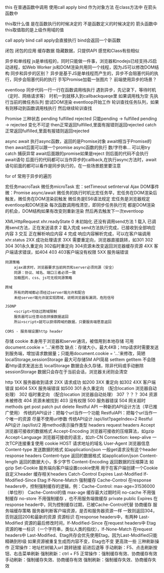 this
在普通函数中调用
使用call apply bind
作为对象方法
在class方法中
在箭头函数中

this取什么值 是在函数执行的时候决定的 不是函数定义的时候决定的
箭头函数中this取值取的是上级作用域的值

call  apply  bind
call apply会直接执行 bind会返回一个新函数

闭包
闭包的应用
缓存数据  隐藏数据，只提供API 感觉和Class有些相似

异步和单线程
    js是单线程的，同时只能做一件事，浏览器和nodejs已经支持JS启动进程，如Web Worker
    js和DOM渲染共用同一个线程，因为JS可以修改DOM结构
同步和异步的区别？
    异步是基于JS是单线程而产生的，异步不会阻塞代码的执行，同步会阻塞代码的执行
手写Promise加载一张图片？
前端使用异步的场景？

eventloop
    同步代码一行一行在函数调用栈执行
    遇到异步，先记录下，等待时机（定时、网络请求等）
    时机一到就移入到callbackqueqe里
    如果调用栈为空
    先执行当前的微任务队列
    尝试DOM渲染
    eventloop开始工作
    轮训查找任务队列，如果有则移动到函数调用栈执行
    然后继续轮训查找

Promise
    三种状态 pending fulfilled rejected
    只能pending -> fulfilled  pending -> rejected 变化不可逆
    then正常返回fulfilled,里面有报错则返回rejected
    catch正常返回fulfilled,里面有报错则返回rejected

async await
    执行async函数，返回的是Promise对象
    await相当于Promise的then await后面可以跟一个promise async函数的执行 数/字符串...
    可以用try catch 捕获异常 await后面跟的promise如果是reject 则后面的代码不会执行
    await语句 后面行的代码都可以当作异步的callback,在执行async方法时，await语句前面的都可以看作是同步执行的，在一些场景题里要注意

for of 常用于异步的遍历

宏任务macroTask 微任务microTask
    宏：setTimeout setInterval Ajax DOM事件
    微：Promise async/await
    微任务的执行时机比宏任务早，宏任务在DOM渲染后触发，微任务在DOM渲染前触发
        微任务是ES6语法规定
        宏任务是浏览器规定
eventloop和DOM渲染
    每次函数调用栈清空，即同步任务执行完
    都是DOM渲染的机会，DOM结构如果有改变则重新渲染
    然后再去触发下一次eventloop

XMLHttpRequest
    xhr.readyState
        0 未初始化 还没有调用send方法
        1 载入 已调用send方法，正在发送请求
        2 载入完成 send方法执行完成，已接收到全部响应内容
        3 交互 正在解析响应内容
        4 完成 响应内容解析完成，可以在客户端调用
    xhr.status
        2XX 成功处理请求
        3XX 需要重定向，浏览器直接跳转，如301 302 304
            301永久重定向 302临时重定向 304资源未改变返回浏览器缓存资源
        4XX 客户端请求错误，如404 403
            403客户端没有权限
        5XX 服务端错误

    同源策略
        ajax请求时，浏览器要求当前网页和server必须同源（安全）
        同源：协议、域名、端口三者必须一致
        加载图片、css、js可无视同源策略

    跨域
        所有的跨域都必须经过server端允许和配合
        未经server端允许就实现跨域，说明浏览器有漏洞，危险信号

    JSONP
        <script>可绕过跨域限制
        服务器可以任意动态拼接数据返回
        所以<script>就可以获得跨域的数据，只要服务端愿意返回

    CORS - 服务端设置http header

存储
    cookie
        本身用于浏览器和server通讯，被借用到本地存储
        可用document.cookie = '...'来修改
        缺点：存储大小，最大4KB；http请求时需要发送到服务端，增加请求数据量；只能用document.cookie = '...'来修改，简陋
    localStorage,sessionStorage 最大可存储5M
        API简易 setItem getItem
        不会随着http请求发送出去
    localStorage 数据会永久存储，除非代码或手动删除
    sessionStorage 数据只会存在于当前会话，浏览器关闭则会清空

http
    1XX 服务器收到请求
    2XX 请求成功 如200
    3XX 重定向 如302
    4XX 客户端错误 如404
    5XX 服务端错误 如500
    301 永久重定向 （配合location 浏览器自动处理）
    302 临时重定向 （配合location 浏览器自动处理）
    307 ？？？
    304 资源未被修改
    404 资源未被找到
    403 没有权限
    500 服务器错误
    504 网关超时
    methods
        get post patch put delete
    Restful API
        一种新的API设计方法（早已推广使用）
        传统的API设计：把每个url当作一个功能
        RestfulAPI：把每个url当作一个唯一的资源
            尽量不使用url参数 传统API设计 /api/list?pageIndex=2  Restful API设计 /api/list/2
            用method表示操作类型
    headers
        request headers
            Accept 浏览器可接收的数据格式
            Accept-Encoding 浏览器可接收的压缩算法，如gzip
            Accept-Language 浏览器可接收的语言，如zh-CN
            Connection: keep-alive 一次TCP连接重复使用
            cookie
            HOST 请求地址的域名
            User-Agent 浏览器信息
            Content-type 发送数据的格式 如application/json 一般get请求没有这个header
        response headers
            Content-type 返回的数据格式 如application/json
            Content-length 返回的数据大小，多少字节
            Content-Encoding 返回数据的压缩算法 如gzip
            Set-Cookie 服务端向客户端设置cookie使用 用于在客户端创建一个Cookie
        自定义header
        缓存相关headers
            Catch-Control
            Expires
            Last-Modified
            If-Modified-Since
            Etag
            If-None-Match
    强制缓存
        Cache-Control 在response headers中，控制强制缓存的逻辑，例：Cache-Control: max-age=31536000（单位秒）
        Cache-Control的值
            max-age 缓存最大过期时间
            no-cache 不用强制缓存
            no-store 不用强制缓存 ，也不用服务端做缓存
            private
            public
        Expires 在response header中，同为控制缓存过期，已被Cache-Control代替
    协商缓存
        服务端缓存策略
        服务器判断客户端资源，是否和服务器资源一样
        一致则返回304，否则返回200和最新的资源
        资源标识
            在response headers中，有两种
            Last-Modified 资源的最后修改时间，If-Modified-Since 在request headers中
            Etag 资源的唯一标识（一个字符串，类似人类的指纹），If-None-Match 在request headers中
            Last-Modified、Etag共存会优先使用Etag，因为Last-Modified只能精确到秒级
            如果资源被重复生成而内容不变，Etag也不变 更高效一些
    三种刷新操作
        正常操作：地址栏树输入url 跳转链接 前进后退等
        手动刷新：F5、点击刷新按钮、右击菜单刷新
        强制刷新：ctrl + F5
    正常操作：强制缓存有效、协商缓存有效
    手动刷新：强制缓存失效、协商缓存有效
    强制刷新：强制缓存失效、协商缓存失效
